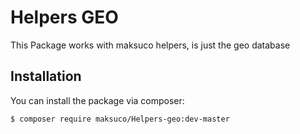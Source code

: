 # Helpers GEO

This Package works with maksuco helpers, is just the geo database 


## Installation

You can install the package via composer:
``` bash
$ composer require maksuco/Helpers-geo:dev-master
```
